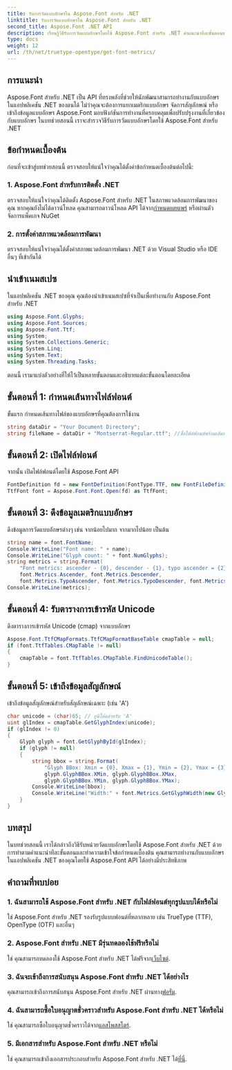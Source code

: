 ```yaml
---
title: รับการวัดแบบอักษรใน Aspose.Font สำหรับ .NET
linktitle: รับการวัดแบบอักษรใน Aspose.Font สำหรับ .NET
second_title: Aspose.Font .NET API
description: เรียนรู้วิธีรับการวัดแบบอักษรโดยใช้ Aspose.Font สำหรับ .NET คำแนะนำทีละขั้นตอนพร้อมตัวอย่างโค้ด รวมข้อกำหนดเบื้องต้นและคำถามที่พบบ่อย #กำหนด #ฟอนต์
type: docs
weight: 12
url: /th/net/truetype-opentype/get-font-metrics/
---
```

## การแนะนำ
Aspose.Font สำหรับ .NET เป็น API ที่ทรงพลังที่ช่วยให้นักพัฒนาสามารถทำงานกับแบบอักษรในแอปพลิเคชัน .NET ของตนได้ ไม่ว่าคุณจะต้องการแยกเมตริกแบบอักษร จัดการสัญลักษณ์ หรือเข้าถึงข้อมูลแบบอักษร Aspose.Font มอบฟังก์ชันการทำงานที่ครอบคลุมเพื่อปรับปรุงงานที่เกี่ยวข้องกับแบบอักษร ในบทช่วยสอนนี้ เราจะสำรวจวิธีรับการวัดแบบอักษรโดยใช้ Aspose.Font สำหรับ .NET
## ข้อกำหนดเบื้องต้น
ก่อนที่จะเข้าสู่บทช่วยสอนนี้ ตรวจสอบให้แน่ใจว่าคุณได้ตั้งค่าข้อกำหนดเบื้องต้นต่อไปนี้:
### 1. Aspose.Font สำหรับการติดตั้ง .NET
 ตรวจสอบให้แน่ใจว่าคุณได้ติดตั้ง Aspose.Font สำหรับ .NET ในสภาพแวดล้อมการพัฒนาของคุณ หากคุณยังไม่ได้ดาวน์โหลด คุณสามารถดาวน์โหลด API ได้จาก[กำหนดเผยแพร่](https://releases.aspose.com/font/net/) หรือผ่านตัวจัดการแพ็คเกจ NuGet
### 2. การตั้งค่าสภาพแวดล้อมการพัฒนา
ตรวจสอบให้แน่ใจว่าคุณได้ตั้งค่าสภาพแวดล้อมการพัฒนา .NET ด้วย Visual Studio หรือ IDE อื่นๆ ที่เข้ากันได้

## นำเข้าเนมสเปซ
ในแอปพลิเคชัน .NET ของคุณ คุณต้องนำเข้าเนมสเปซที่จำเป็นเพื่อทำงานกับ Aspose.Font สำหรับ .NET
```csharp
using Aspose.Font.Glyphs;
using Aspose.Font.Sources;
using Aspose.Font.Ttf;
using System;
using System.Collections.Generic;
using System.Linq;
using System.Text;
using System.Threading.Tasks;
```
ตอนนี้ เรามาแบ่งตัวอย่างที่ให้ไว้เป็นหลายขั้นตอนและอธิบายแต่ละขั้นตอนโดยละเอียด
## ขั้นตอนที่ 1: กำหนดเส้นทางไฟล์ฟอนต์
ขั้นแรก กำหนดเส้นทางไฟล์ของแบบอักษรที่คุณต้องการใช้งาน
```csharp
string dataDir = "Your Document Directory";
string fileName = dataDir + "Montserrat-Regular.ttf"; //ชื่อไฟล์ฟอนต์พร้อมเส้นทางแบบเต็ม
```
## ขั้นตอนที่ 2: เปิดไฟล์ฟอนต์
จากนั้น เปิดไฟล์ฟอนต์โดยใช้ Aspose.Font API
```csharp
FontDefinition fd = new FontDefinition(FontType.TTF, new FontFileDefinition("ttf", new FileSystemStreamSource(fileName)));
TtfFont font = Aspose.Font.Font.Open(fd) as TtfFont;
```
## ขั้นตอนที่ 3: ดึงข้อมูลเมตริกแบบอักษร
ดึงข้อมูลการวัดแบบอักษรต่างๆ เช่น จากน้อยไปมาก จากมากไปน้อย เป็นต้น
```csharp
string name = font.FontName;
Console.WriteLine("Font name: " + name);
Console.WriteLine("Glyph count: " + font.NumGlyphs);
string metrics = string.Format(
    "Font metrics: ascender - {0}, descender - {1}, typo ascender = {2}, typo descender = {3}, UnitsPerEm = {4}",
    font.Metrics.Ascender, font.Metrics.Descender,
    font.Metrics.TypoAscender, font.Metrics.TypoDescender, font.Metrics.UnitsPerEM);
Console.WriteLine(metrics);
```
## ขั้นตอนที่ 4: รับตารางการเข้ารหัส Unicode
ดึงตารางการเข้ารหัส Unicode (cmap) จากแบบอักษร
```csharp
Aspose.Font.TtfCMapFormats.TtfCMapFormatBaseTable cmapTable = null;
if (font.TtfTables.CMapTable != null)
{
    cmapTable = font.TtfTables.CMapTable.FindUnicodeTable();
}
```
## ขั้นตอนที่ 5: เข้าถึงข้อมูลสัญลักษณ์
เข้าถึงข้อมูลสัญลักษณ์สำหรับสัญลักษณ์เฉพาะ (เช่น 'A')
```csharp
char unicode = (char)65; // ยูนิโค้ดสำหรับ 'A'
uint glIndex = cmapTable.GetGlyphIndex(unicode);
if (glIndex != 0)
{
    Glyph glyph = font.GetGlyphById(glIndex);
    if (glyph != null)
    {
        string bbox = string.Format(
            "Glyph BBox: Xmin = {0}, Xmax = {1}, Ymin = {2}, Ymax = {3}",
            glyph.GlyphBBox.XMin, glyph.GlyphBBox.XMax,
            glyph.GlyphBBox.YMin, glyph.GlyphBBox.YMax);
        Console.WriteLine(bbox);
        Console.WriteLine("Width:" + font.Metrics.GetGlyphWidth(new GlyphUInt32Id(glIndex)));
    }
}
```
## บทสรุป
ในบทช่วยสอนนี้ เราได้กล่าวถึงวิธีรับหน่วยวัดแบบอักษรโดยใช้ Aspose.Font สำหรับ .NET ด้วยการทำตามคำแนะนำทีละขั้นตอนและทำความเข้าใจข้อกำหนดเบื้องต้น คุณสามารถทำงานกับแบบอักษรในแอปพลิเคชัน .NET ของคุณโดยใช้ Aspose.Font API ได้อย่างมีประสิทธิภาพ
## คำถามที่พบบ่อย
### 1. ฉันสามารถใช้ Aspose.Font สำหรับ .NET กับไฟล์ฟอนต์ทุกรูปแบบได้หรือไม่
ใช่ Aspose.Font สำหรับ .NET รองรับรูปแบบฟอนต์ที่หลากหลาย เช่น TrueType (TTF), OpenType (OTF) และอื่นๆ
### 2. Aspose.Font สำหรับ .NET มีรุ่นทดลองใช้ฟรีหรือไม่
 ใช่ คุณสามารถทดลองใช้ Aspose.Font สำหรับ .NET ได้ฟรีจาก[เว็บไซต์](https://releases.aspose.com/).
### 3. ฉันจะเข้าถึงการสนับสนุน Aspose.Font สำหรับ .NET ได้อย่างไร
 คุณสามารถเข้าถึงการสนับสนุน Aspose.Font สำหรับ .NET ผ่านทาง[ฟอรั่ม](https://forum.aspose.com/c/font/41).
### 4. ฉันสามารถซื้อใบอนุญาตชั่วคราวสำหรับ Aspose.Font สำหรับ .NET ได้หรือไม่
 ใช่ คุณสามารถซื้อใบอนุญาตชั่วคราวได้จาก[แอสโพสสโตร์](https://purchase.aspose.com/temporary-license/).
### 5. มีเอกสารสำหรับ Aspose.Font สำหรับ .NET หรือไม่
 ใช่ คุณสามารถเข้าถึงเอกสารประกอบสำหรับ Aspose.Font สำหรับ .NET ได้[ที่นี่](https://reference.aspose.com/font/net/).
